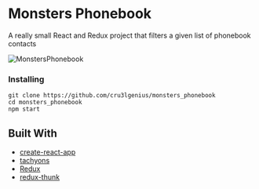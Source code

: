 # Monsters Phonebook

A really small React and Redux project that filters a given list of phonebook contacts

![MonstersPhonebook](https://preview.ibb.co/jC1SjU/Monsters-Phonebook.png)

### Installing

```
git clone https://github.com/cru3lgenius/monsters_phonebook
cd monsters_phonebook
npm start
```

## Built With

- [create-react-app](https://github.com/facebook/create-react-app)
- [tachyons](https://tachyons.io/)
- [Redux](https://redux.js.org/)
- [redux-thunk](https://github.com/reduxjs/redux-thunk)
